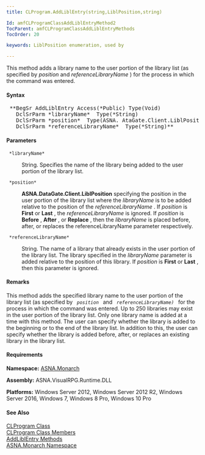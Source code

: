 ```yaml
---
title: CLProgram.AddLiblEntry(string,LiblPosition,string)

Id: amfCLProgramClassAddLiblEntryMethod2
TocParent: amfCLProgramClassAddLiblEntryMethods
TocOrder: 20

keywords: LiblPosition enumeration, used by

---
```


This method adds a library name to the user portion of the library list (as specified by *position* and *referenceLibraryName* ) for the process in which the command was entered.

#### Syntax
<pre class="syntax"> **BegSr AddLiblEntry Access(*Public) Type(Void)
   DclSrParm *libraryName*  Type(*String)
   DclSrParm *position*  Type(ASNA. AtaGate.Client.LiblPosition)
   DclSrParm *referenceLibraryName*  Type(*String)**       </pre>

#### Parameters
<dl>
        <dt>
          <code> *libraryName* </code>
        </dt>
        <dd>

String. Specifies the name of the library being added to the user portion of the library list.
</dd>
        <dt>
          <code> *position* </code>
        </dt>
        <dd>

**ASNA.DataGate.Client.LiblPosition** specifying the position in the user portion of the library list where the *libraryName* is to be added relative to the position of the *referenceLibraryName* . If *position* is **First** or **Last** , the *referenceLibraryName* is ignored. If *position* is **Before** , **After** , or **Replace** , then the *libraryName* is placed before, after, or replaces the referenceLibraryName parameter respectively.
</dd>
        <dt>
          <code> *referenceLibraryName* </code>
        </dt>
        <dd>

String. The name of a library that already exists in the user portion of the library list. The library specified in the *libraryName* parameter is added relative to the position of this library. If *position* is **First** or **Last** , then this parameter is ignored.
</dd>
</dl>

#### Remarks
This method adds the specified library name to the user portion of the library list (as specified by <code> *position* </code> and <code> *referenceLibraryName)* </code> for the process in which the command was entered. Up to 250 libraries may exist in the user portion of the library list. Only one library name is added at a time with this method. The user can specify whether the library is added to the beginning or to the end of the library list. In addition to this, the user can specify whether the library is added before, after, or replaces an existing library in the library list.
<!-- start -->

#### Requirements
**Namespace:** [ASNA.Monarch](amfMonarchNamespace.html)

**Assembly:** ASNA.VisualRPG.Runtime.DLL 

**Platforms:** Windows Server 2012, Windows Server 2012 R2, Windows Server 2016, Windows 7, Windows 8 Pro, Windows 10 Pro
<!-- end -->

#### See Also
[CLProgram Class](amfCLProgramClass.html) <br clear="none" /> [ CLProgram Class Members](amfCLProgramClassMembers.html) <br clear="none" /> [ AddLiblEntry Methods](amfCLProgramClassAddLiblEntryMethods.html) <br clear="none" /> [ASNA.Monarch Namespace](amfMonarchNamespace.html) 
